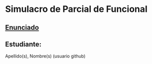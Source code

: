 # Simulacro de Parcial de Funcional

## [Enunciado](https://docs.google.com/document/d/1MIzx4nvbrLbAJjmoDDtyDBVI5luUHfU_4_UnUaCpZdc/edit?usp=sharing)

## Estudiante: 
Apellido(s), Nombre(s) (usuario github)
